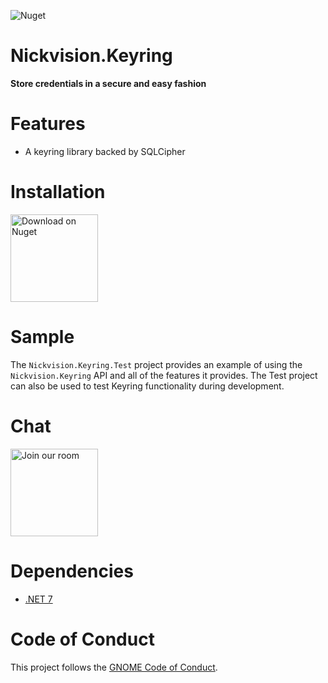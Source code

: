 ![Nuget](https://img.shields.io/nuget/v/Nickvision.Keyring)

# Nickvision.Keyring

 **Store credentials in a secure and easy fashion**

# Features
- A keyring library backed by SQLCipher

# Installation
<a href='https://www.nuget.org/packages/Nickvision.Keyring/'><img width='140' alt='Download on Nuget' src='https://www.nuget.org/Content/gallery/img/logo-header.svg'/></a>

# Sample
The `Nickvision.Keyring.Test` project provides an example of using the `Nickvision.Keyring` API and all of the features it provides. 
The Test project can also be used to test Keyring functionality during development.

# Chat
<a href='https://matrix.to/#/#nickvision:matrix.org'><img width='140' alt='Join our room' src='https://user-images.githubusercontent.com/17648453/196094077-c896527d-af6d-4b43-a5d8-e34a00ffd8f6.png'/></a>

# Dependencies
- [.NET 7](https://dotnet.microsoft.com/en-us/)

# Code of Conduct

This project follows the [GNOME Code of Conduct](https://wiki.gnome.org/Foundation/CodeOfConduct).
